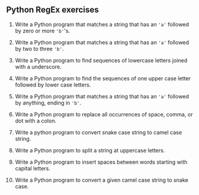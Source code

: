 ## Python RegEx exercises

1. Write a Python program that matches a string that has an `'a'` followed by zero or more `'b'`'s.

2. Write a Python program that matches a string that has an `'a'` followed by two to three `'b'`.

3. Write a Python program to find sequences of lowercase letters joined with a underscore.

4. Write a Python program to find the sequences of one upper case letter followed by lower case letters.

5. Write a Python program that matches a string that has an `'a'` followed by anything, ending in `'b'`.

6. Write a Python program to replace all occurrences of space, comma, or dot with a colon.

7. Write a python program to convert snake case string to camel case string.

8. Write a Python program to split a string at uppercase letters.

9. Write a Python program to insert spaces between words starting with capital letters.

10. Write a Python program to convert a given camel case string to snake case. 
